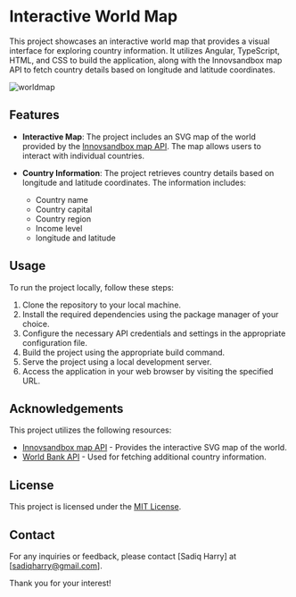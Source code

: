 # Interactive World Map

This project showcases an interactive world map that provides a visual interface for exploring country information. It utilizes Angular, TypeScript, HTML, and CSS to build the application, along with the Innovsandbox map API to fetch country details based on longitude and latitude coordinates.

![worldmap](https://github.com/SadiqHarry/Interactive_World_Map/assets/116308353/0d9f6f90-59bf-4cc5-8301-2653376c6d8e)



## Features

- **Interactive Map**: The project includes an SVG map of the world provided by the [Innovsandbox map API](https://innovsandbox.space/map.html). The map allows users to interact with individual countries.

- **Country Information**: The project retrieves country details based on longitude and latitude coordinates. The information includes:
  - Country name
  - Country capital
  - Country region
  - Income level
  - longitude and latitude

## Usage

To run the project locally, follow these steps:

1. Clone the repository to your local machine.
2. Install the required dependencies using the package manager of your choice.
3. Configure the necessary API credentials and settings in the appropriate configuration file.
4. Build the project using the appropriate build command.
5. Serve the project using a local development server.
6. Access the application in your web browser by visiting the specified URL.

## Acknowledgements

This project utilizes the following resources:

- [Innovsandbox map API](https://innovsandbox.space/map.html) - Provides the interactive SVG map of the world.
- [World Bank API](https://data.worldbank.org/) - Used for fetching additional country information.

## License

This project is licensed under the [MIT License](LICENSE).

## Contact

For any inquiries or feedback, please contact [Sadiq Harry] at [sadiqharry@gmail.com].

Thank you for your interest!
